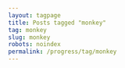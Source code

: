 ```yaml
---
layout: tagpage
title: Posts tagged "monkey"
tag: monkey
slug: monkey
robots: noindex
permalink: /progress/tag/monkey
---
```

